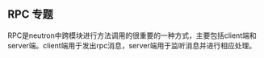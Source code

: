## RPC 专题
RPC是neutron中跨模块进行方法调用的很重要的一种方式，主要包括client端和server端。client端用于发出rpc消息，server端用于监听消息并进行相应处理。
